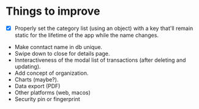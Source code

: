 # Things to improve
- [x] Properly set the category list (using an object) with a key that'll remain static for the lifetime of the app while the name changes.
- Make conntact name in db unique.
- Swipe down to close for details page.
- Innteractiveness of the modal list of transactions (after deleting and updating).
- Add concept of organization.
- Charts (maybe?).
- Data export (PDF)
- Other platforms (web, macos)
- Security pin or fingerprint
